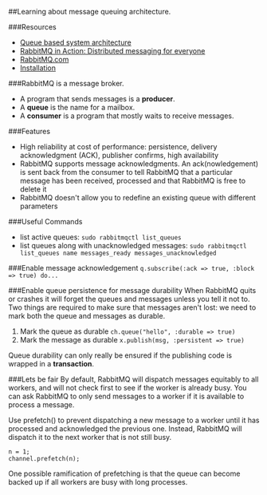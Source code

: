 ##Learning about message queuing architecture.

###Resources
* [Queue based system architecture](http://www.amazon.com/gp/product/B00HNG8ZFQ/ref=kinw_myk_ro_title)
* [RabbitMQ in Action: Distributed messaging for everyone](http://manning.com/videla/)
* [RabbitMQ.com](http://www.rabbitmq.com/tutorials/tutorial-one-ruby.html)
* [Installation](http://www.rabbitmq.com/install-debian.html)

###RabbitMQ is a message broker.
* A program that sends messages is a **producer**.
* A **queue** is the name for a mailbox.
* A **consumer** is a program that mostly waits to receive messages.

###Features
* High reliability at cost of performance: persistence, delivery acknowledgment (ACK), publisher confirms, high availability
* RabbitMQ supports message acknowledgments. An ack(nowledgement) is sent back from the consumer to tell RabbitMQ that a particular message has been received, processed and that RabbitMQ is free to delete it
* RabbitMQ doesn't allow you to redefine an existing queue with different parameters

###Useful Commands
* list active queues: ```sudo rabbitmqctl list_queues```
* list queues along with unacknowledged messages: ```sudo rabbitmqctl list_queues name messages_ready messages_unacknowledged```

###Enable message acknowledgement
```q.subscribe(:ack => true, :block => true) do...```

###Enable queue persistence for message durability
When RabbitMQ quits or crashes it will forget the queues and messages unless you tell it not to. Two things are required to make sure that messages aren't lost: we need to mark both the queue and messages as durable.

1. Mark the queue as durable
```ch.queue("hello", :durable => true)```
2. Mark the message as durable
```x.publish(msg, :persistent => true)```

Queue durability can only really be ensured if the publishing code is wrapped in a **transaction**.

###Lets be fair
By default, RabbitMQ will dispatch messages equitably to all workers, and will not check first to see if the worker is already busy. You can ask RabbitMQ to only send messages to a worker if it is available to process a message.

Use prefetch() to prevent dispatching a new message to a worker until it has processed and acknowledged the previous one. Instead, RabbitMQ will dispatch it to the next worker that is not still busy.
```
n = 1;
channel.prefetch(n);
```

One possible ramification of prefetching is that the queue can become backed up if all workers are busy with long processes.